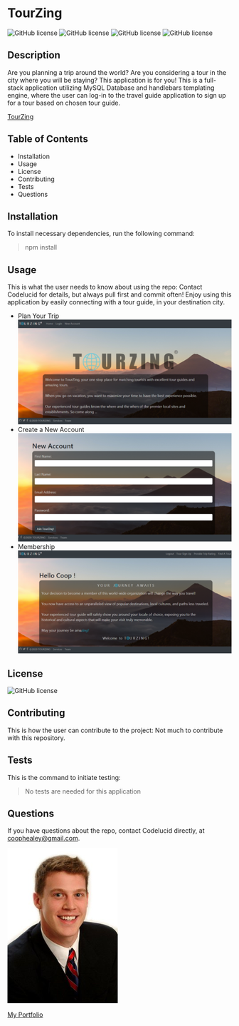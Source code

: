 # TourZing  

![GitHub license](https://img.shields.io/badge/Skill-HTML-brightgreen) ![GitHub license](https://img.shields.io/badge/Skill-CSS-blue) ![GitHub license](https://img.shields.io/badge/Skill-JS-red) ![GitHub license](https://img.shields.io/badge/Skill-HandleBars-purple)

## Description  

Are you planning a trip around the world?  Are you considering a tour in the city where you will be staying?  This application is for you! This is a full-stack application utilizing MySQL Database and handlebars templating engine, where the user can log-in to the travel guide application to sign up for a tour based on chosen tour guide.

[TourZing](https://degrassi-syrup-05027.herokuapp.com/ "TourZing")

## Table of Contents
- Installation 
- Usage
- License
- Contributing
- Tests
- Questions  

## Installation  

To install necessary dependencies, run the following command:
>npm install  

## Usage  

This is what the user needs to know about using the repo:
Contact Codelucid for details, but always pull first and commit often!  Enjoy using this application by easily connecting with a tour guide, in your destination city. 
- Plan Your Trip
![Plan Trip](/stepOne.png) 
- Create a New Account
![Create Account](/stepTwo.png)
- Membership
![Membership](/stepThree.png)

## License  

![GitHub license](https://img.shields.io/badge/license-None-brightgreen)

## Contributing  

This is how the user can contribute to the project:
Not much to contribute with this repository.  

## Tests  

This is the command to initiate testing:
>No tests are needed for this application  

## Questions  

If you have questions about the repo, contact Codelucid directly, at coophealey@gmail.com.

[![My Profile Picture](/profilePic.png)](https://github.com/codelucid "My Profile Picture")

[My Portfolio](https://codelucid.github.io/Portfolio/ "My Portfolio")